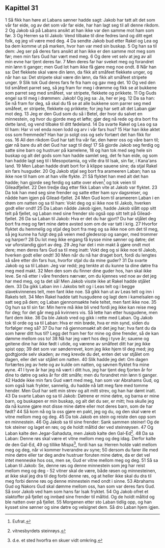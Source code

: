 ## Kapittel 31

1 Så fikk han høre at Labans sønner hadde sagt: Jakob har tatt alt det som vår far eide, og av det som vår far eide, har han lagt seg til all denne rikdom.
2 Og Jakob så på Labans ansikt at han ikke var den samme mot ham som før.
3 Og Herren sa til Jakob: Vend tilbake til dine fedres land og ditt eget folk, og jeg vil være med deg.
4 Da sendte Jakob bud etter Rakel og Lea og ba dem komme ut på marken, hvor han var med sin buskap.
5 Og han sa til dem: Jeg ser på deres fars ansikt at han ikke er den samme mot meg som før; men min fars Gud har vært med meg.
6 Og dere vet selv at jeg av all min evne har tjent deres far.
7 Men deres far har sveket meg og forandret min lønn ti ganger; men Gud lot ham ikke få gjøre meg noe ondt.
8 Når han sa: Det flekkete skal være din lønn, da fikk alt småfeet flekkete unger, og når han sa: Det stripete skal være din lønn, da fikk alt småfeet stripete unger.
9 Slik tok Gud deres fars fe fra ham og gav meg det.
10 Og ved den tid småfeet parret seg, så jeg fram for meg i drømme og fikk se at bukkene som parret seg med småfeet, var stripete, flekkete og prikkete.
11 Og Guds engel sa til meg i drømmen: Jakob! Og jeg sa: Ja, her er jeg.
12 Da sa han: Se nå fram for deg, så skal du få se at alle bukkene som parrer seg med småfeet, er stripete, flekkete og prikkete; for jeg har sett alt det Laban gjør mot deg.
13 Jeg er den Gud som du så i Betel, der hvor du salvet en minnestein, og hvor du gjorde meg et løfte; gjør deg nå rede og dra bort fra dette land, og vend tilbake til ditt fødeland.
14 Da svarte Rakel og Lea og sa til ham: Har vi vel enda noen lodd og arv i vår fars hus?
15 Har han ikke aktet oss som fremmede? Han har jo solgt oss og selv fortært det han fikk for oss.
16 All den rikdom Gud har tatt fra vår far, den hører oss og våre barn til; gjør nå bare du alt det Gud har sagt til deg!
17 Så gjorde Jakob seg ferdig og satte sine barn og hustruer på kamelene,
18 og han tok med seg hele sin buskap og alt det gods som han hadde samlet seg, det fe han eide, og som han hadde lagt seg til i Mesopotamia, og ville dra til Isak, sin far, i Kana'ans land.
19 Men Laban hadde dratt bort for å klippe sauene sine; da stjal Rakel sin fars husguder.
20 Og Jakob stjal seg bort fra arameeren Laban; han sa ikke noe til ham om at han ville flykte.
21 Så flyktet han med alt det han hadde; han gjorde seg ferdig og satte over elven[^1] og tok veien til Gileadfjellet.
22 Den tredje dag etter fikk Laban vite at Jakob var flyktet.
23 Da tok han med seg sine frender og satte etter ham syv dagsreiser, og nådde ham igjen på Gilead-fjellet.
24 Men Gud kom til arameeren Laban i en drøm om natten og sa til ham: Vokt deg og si ikke noe til Jakob, hverken godt eller ondt!
25 Da Laban nådde Jakob igjen, hadde Jakob slått opp sitt telt på fjellet, og Laban med sine frender slo også opp sitt telt på Gilead-fjellet.
26 Da sa Laban til Jakob: Hva er det du har gjort? Du har stjålet deg bort fra meg og ført mine døtre avsted som om de var tatt i krig.
27 Hvorfor flyktet du hemmelig og stjal deg bort fra meg og sa ikke noe om det til meg, så jeg kunne ha fulgt deg på veien med gledesrop og sanger, med trommer og harper?
28 Du lot meg ikke engang få kysse mine sønner og døtre; det var uforstandig gjort av deg.
29 Jeg har det i min makt å gjøre ondt mot dere; men deres fars Gud sa til meg inatt: Vokt deg og si ikke noe til Jakob, hverken godt eller ondt!
30 Men når du nå har draget bort, fordi du lengtes så såre etter din fars hus, hvorfor stjal du da mine guder?
31 Da svarte Jakob og sa til Laban: Jeg var redd; jeg tenkte at du kunne ta dine døtre fra meg med makt.
32 Men den som du finner dine guder hos, han skal ikke leve. Se nå etter i våre frenders nærvær, om du kjennes ved noe av det jeg har med meg, og ta det så! Men Jakob visste ikke at Rakel hadde stjålet dem.
33 Da gikk Laban inn i Jakobs telt og i Leas telt og i begge slavekvinnenes telt, men fant ikke noe. Så gikk han ut av Leas telt og inn i Rakels telt.
34 Men Rakel hadde tatt husgudene og lagt dem i kamelsalen og satt seg på dem; og Laban gjennomsøkte hele teltet, men fant ikke noe.
35 Og hun sa til sin far: Min herre må ikke bli vred fordi jeg ikke kan reise meg for deg; for det går meg på kvinners vis. Så lette han etter husgudene, men fant dem ikke.
36 Da ble Jakob vred og gikk i rette med Laban. Og Jakob tok til orde og sa til Laban: Hva er min brøde, hva er min synd, siden du forfølger meg så?
37 Du har nå gjennomsøkt alt det jeg har; hva fant du da som hører ditt hus til? Legg det fram her for mine og dine frender, så de kan dømme mellom oss to!
38 Nå har jeg vært hos deg i tyve år; sauene og geitene dine har ikke født i utide, og værene av småfeet ditt har jeg ikke spist opp;
39 det som var sønderrevet, kom jeg ikke hjem til deg med; jeg godtgjorde selv skaden; av meg krevde du det, enten det var stjålet om dagen, eller det var stjålet om natten.
40 Slik hadde jeg det: Om dagen fortærtes jeg av hete og av kulde om natten, og søvnen flyktet fra mine øyne.
41 I tyve år har jeg nå vært i ditt hus, jeg har tjent deg fjorten år for dine to døtre og seks år for ditt småfe; men du forandret min lønn ti ganger.
42 Hadde ikke min fars Gud vært med meg, han som var Abrahams Gud, og som også Isak frykter, sannelig, du hadde nå latt meg fare med tomme hender. Men Gud har sett min strev og alt mitt strev, og han har dømt inatt.
43 Da svarte Laban og sa til Jakob: Døtrene er mine døtre, og barna er mine barn, og buskapen er min buskap, og alt det du ser, er mitt; hva skulle jeg da nå kunne gjøre mot disse mine døtre eller mot deres barn, som de har født?
44 Så kom nå og la oss gjøre en pakt, jeg og du, og den skal være et vitne mellom meg og deg.
45 Da tok Jakob en stein og reiste den opp som en minnestein.
46 Og Jakob sa til sine frender: Sank sammen steiner! Og de tok steiner og laget en røs; og de holdt måltid der ved steinrøysen.
47 Og Laban kalte den Jegar-Sahaduta, men Jakob kalte den Gal-Ed[^2].
48 Da sa Laban: Denne røs skal være et vitne mellom meg og deg idag. Derfor kalte de den Gal-Ed,
49 og tillike Mispa[^3], fordi han sa: Herren holde vakt mellom meg og deg, når vi kommer hverandre av syne;
50 dersom du farer ille med mine døtre eller tar deg andre hustruer foruten mine døtre, da er det vel intet menneske hos oss, men se, Gud er vitne mellom meg og deg.
51 Så sa Laban til Jakob: Se, denne røs og denne minnestein som jeg har reist mellom meg og deg -
52 vitner skal de være, både røsen og minnesteinen, at ikke skal jeg dra til deg forbi denne røs, og at heller ikke skal du dra til meg forbi denne røs og denne minnestein med ondt i sinne.
53 Abrahams Gud og Nakors Gud skal dømme mellom oss, han som var deres fars Gud. Så svor Jakob ved ham som hans far Isak fryktet.
54 Og Jakob ofret et slaktoffer på fjellet og innbød sine frender til måltid. Og de holdt måltid og ble natten over på fjellet.
55 Morgenen etter sto Laban tidlig opp, og han kysset sine sønner og sine døtre og velsignet dem. Så dro Laban hjem igjen.

[^1]:  Eufrat.
[^2]:  vitnesbyrdets steinrøys.
[^3]:  d.e. et sted hvorfra en skuer vidt omkring.
